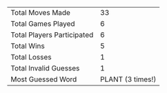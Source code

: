 |              |                |
| ---------------- | ----------------------------- |
| Total Moves Made | 33 |
| Total Games Played | 6 |
| Total Players Participated | 6 |
| Total Wins | 5 |
| Total Losses | 1 |
| Total Invalid Guesses | 1 |
| Most Guessed Word | PLANT (3 times!) |
